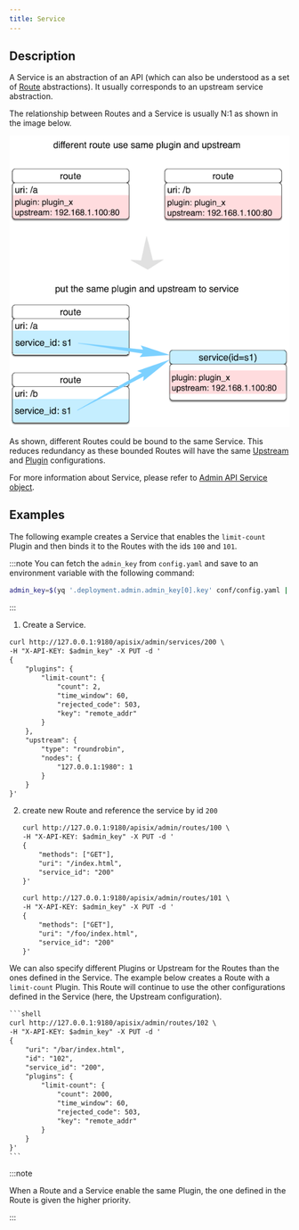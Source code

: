 ```yaml
---
title: Service
---
```


<!--
#
# Licensed to the Apache Software Foundation (ASF) under one or more
# contributor license agreements.  See the NOTICE file distributed with
# this work for additional information regarding copyright ownership.
# The ASF licenses this file to You under the Apache License, Version 2.0
# (the "License"); you may not use this file except in compliance with
# the License.  You may obtain a copy of the License at
#
#     http://www.apache.org/licenses/LICENSE-2.0
#
# Unless required by applicable law or agreed to in writing, software
# distributed under the License is distributed on an "AS IS" BASIS,
# WITHOUT WARRANTIES OR CONDITIONS OF ANY KIND, either express or implied.
# See the License for the specific language governing permissions and
# limitations under the License.
#
-->

## Description

A Service is an abstraction of an API (which can also be understood as a set of [Route](./route.md) abstractions). It usually corresponds to an upstream service abstraction.

The relationship between Routes and a Service is usually N:1 as shown in the image below.

![service-example](../../../assets/images/service-example.png)

As shown, different Routes could be bound to the same Service. This reduces redundancy as these bounded Routes will have the same [Upstream](./upstream.md) and [Plugin](./plugin.md) configurations.

For more information about Service, please refer to [Admin API Service object](../admin-api.md#service).

## Examples

The following example creates a Service that enables the `limit-count` Plugin and then binds it to the Routes with the ids `100` and `101`.

:::note
You can fetch the `admin_key` from `config.yaml` and save to an environment variable with the following command:

```bash
admin_key=$(yq '.deployment.admin.admin_key[0].key' conf/config.yaml | sed 's/"//g')
```

:::

1. Create a Service.

```shell
curl http://127.0.0.1:9180/apisix/admin/services/200 \
-H "X-API-KEY: $admin_key" -X PUT -d '
{
    "plugins": {
        "limit-count": {
            "count": 2,
            "time_window": 60,
            "rejected_code": 503,
            "key": "remote_addr"
        }
    },
    "upstream": {
        "type": "roundrobin",
        "nodes": {
            "127.0.0.1:1980": 1
        }
    }
}'
```

2. create new Route and reference the service by id `200`

    ```shell
    curl http://127.0.0.1:9180/apisix/admin/routes/100 \
    -H "X-API-KEY: $admin_key" -X PUT -d '
    {
        "methods": ["GET"],
        "uri": "/index.html",
        "service_id": "200"
    }'
    ```

    ```shell
    curl http://127.0.0.1:9180/apisix/admin/routes/101 \
    -H "X-API-KEY: $admin_key" -X PUT -d '
    {
        "methods": ["GET"],
        "uri": "/foo/index.html",
        "service_id": "200"
    }'
    ```

We can also specify different Plugins or Upstream for the Routes than the ones defined in the Service. The example below creates a Route with a `limit-count` Plugin. This Route will continue to use the other configurations defined in the Service (here, the Upstream configuration).

    ```shell
    curl http://127.0.0.1:9180/apisix/admin/routes/102 \
    -H "X-API-KEY: $admin_key" -X PUT -d '
    {
        "uri": "/bar/index.html",
        "id": "102",
        "service_id": "200",
        "plugins": {
            "limit-count": {
                "count": 2000,
                "time_window": 60,
                "rejected_code": 503,
                "key": "remote_addr"
            }
        }
    }'
    ```

:::note

When a Route and a Service enable the same Plugin, the one defined in the Route is given the higher priority.

:::
